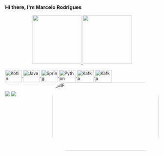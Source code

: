 ### Hi there, I'm Marcelo Rodrigues

<div align="center">
  <a href="https://github.com/marcelorodriguesdev">
  <img height="160em" src="https://github-readme-stats.vercel.app/api?username=marcelorodriguesdev&show_icons=true&theme=dark&include_all_commits=true&count_private=true"/>
  <img height="160em" src="https://github-readme-stats.vercel.app/api/top-langs/?username=marcelorodriguesdev&layout=compact&langs_count=7&theme=dark"/>
</div>
<div style="display: inline_block"><br>
  <img align="center" alt="Kotlin" height="40" width="55" src="https://cdn.jsdelivr.net/gh/devicons/devicon/icons/kotlin/kotlin-original.svg">
  <img align="center" alt="Java" height="40" width="55" src="https://cdn.jsdelivr.net/gh/devicons/devicon/icons/java/java-original.svg">
  <img align="center" alt="Spring" height="40" width="55" src="https://cdn.jsdelivr.net/gh/devicons/devicon/icons/spring/spring-original-wordmark.svg">
  <img align="center" alt="Python" height="40" width="55" src="https://cdn.jsdelivr.net/gh/devicons/devicon/icons/python/python-original.svg">
  <img align="center" alt="Kafka" height="40" width="55" src="https://cdn.jsdelivr.net/gh/devicons/devicon/icons/apachekafka/apachekafka-original.svg">
  <img align="center" alt="Kafka" height="40" width="55" src="https://icongr.am/devicon/android-original.svg">
  <img align="right" alt="GIF" height="225" width="350" style="border-radius:50px;" src="https://i.gifer.com/origin/9a/9a408411071e84fea28cf5918b09b320.gif">
</div>
  
  ##
 
<div> 
  <a href = "mailto:marcelo.rodrigues.contato@gmail.com"><img src="https://img.shields.io/badge/-Gmail-%23333?style=for-the-badge&logo=gmail&logoColor=white" target="_blank"></a>
  <a href="https://www.linkedin.com/in/marcelo-rodrigues-developer" target="_blank"><img src="https://img.shields.io/badge/-LinkedIn-%230077B5?style=for-the-badge&logo=linkedin&logoColor=white" target="_blank"></a> 
 
</div>
